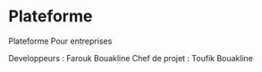 # Plateforme
Plateforme Pour entreprises

Developpeurs : Farouk Bouakline
Chef de projet : Toufik Bouakline
